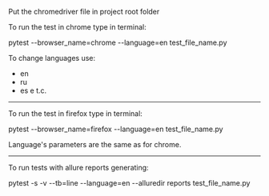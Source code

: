 Put the chromedriver file in project root folder

To run the test in chrome type in terminal:

pytest --browser_name=chrome --language=en test_file_name.py

To change languages use:
 - en
 - ru
 - es
 e t.c.
 
 --------
 
To run the test in firefox type in terminal:


pytest --browser_name=firefox --language=en test_file_name.py

Language's parameters are the same as for chrome.

---------

To run tests with allure reports generating:

pytest -s -v --tb=line --language=en --alluredir reports test_file_name.py